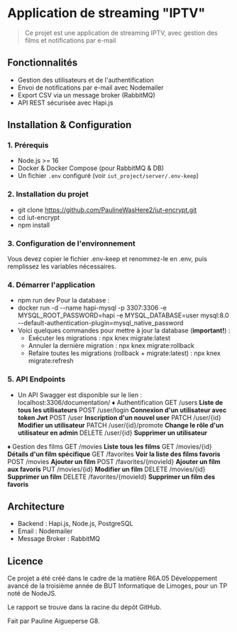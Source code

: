# Application de streaming "IPTV"

> Ce projet est une application de streaming IPTV, avec gestion des films et notifications par e-mail

## Fonctionnalités
  - Gestion des utilisateurs et de l'authentification  
  - Envoi de notifications par e-mail avec Nodemailer  
  - Export CSV via un message broker (RabbitMQ)  
  - API REST sécurisée avec Hapi.js  

## Installation & Configuration

### 1. Prérequis
- Node.js >= 16
- Docker & Docker Compose (pour RabbitMQ & DB)
- Un fichier `.env` configuré (voir `iut_project/server/.env-keep`)

### 2. Installation du projet
  - git clone https://github.com/PaulineWasHere2/iut-encrypt.git
  - cd iut-encrypt
  - npm install

### 3. Configuration de l'environnement
Vous devez copier le fichier .env-keep et renommez-le en .env, puis remplissez les variables nécessaires.

### 4. Démarrer l'application
  - npm run dev
Pour la database :
  - docker run -d --name hapi-mysql -p 3307:3306 -e MYSQL_ROOT_PASSWORD=hapi -e MYSQL_DATABASE=user mysql:8.0 --default-authentication-plugin=mysql_native_password
  - Voici quelques commandes pour mettre à jour la database (**important!**) :
    - Exécuter les migrations :
        npx knex migrate:latest
    - Annuler la dernière migration :
        npx knex migrate:rollback
    - Refaire toutes les migrations (rollback + migrate:latest) :
        npx knex migrate:refresh

### 5. API Endpoints
  - Un API Swagger est disponible sur le lien : localhost:3306/documentation/
♦ Authentification
  GET /users **Liste de tous les utilisateurs**
  POST	/user/login	**Connexion d'un utilisateur avec token Jwt**
  POST	/user	**Inscription d'un nouvel user**
  PATCH /user/{id} **Modifier un utilisateur**
  PATCH /user/{id}/promote **Change le rôle d'un utilisateur en admin**
  DELETE /user/{id} **Supprimer un utilisateur**
  
♦ Gestion des films
  GET	/movies	**Liste tous les films**
  GET	/movies/{id}	**Détails d'un film spécifique**
  GET /favorites **Voir la liste des films favoris**
  POST /movies	**Ajouter un film**
  POST /favorites/{movieId} **Ajouter un film aux favoris**
  PUT /movies/{id} **Modifier un film**
  DELETE /movies/{id} **Supprimer un film**
  DELETE /favorites/{movieId} **Supprimer un film des favoris**

## Architecture
-  Backend : Hapi.js, Node.js, PostgreSQL
- Email : Nodemailer
- Message Broker : RabbitMQ

## Licence

Ce projet a été créé dans le cadre de la matière R6A.05 Développement avancé de la troisième année de BUT Informatique de Limoges, pour un TP noté de NodeJS.

Le rapport se trouve dans la racine du dépôt GitHub.

Fait par Pauline Aigueperse G8.


